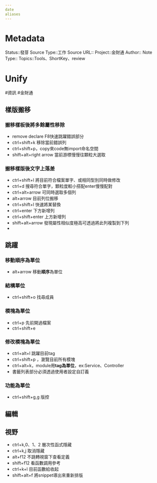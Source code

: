 ```yaml
---
date
aliases
---
```

# Metadata
Status::發芽
Source Type::工作
Source URL::
Project::金財通
Author::
Note Type::
Topics::Tools、ShortKey、review

# Unify


#資訊  #金財通 

## 樣版搬移
### 搬移樣板後將多餘屬性移除
- remove declare F8快速跳躍錯誤部分
- ctrl+shift+k 移除當前錯誤列
- ctrl+shift+p，copy來code無import命名空間
- shift+alt+right arrow 當前游標慢慢往顆粒大選取
### 搬移樣版後文字上落差
- ctrl+shift+l 將目前符合檔案單字、或相同型別同時做修改
- ctrl+d 搜尋符合單字，顆粒度較小搭配enter慢慢配對
- ctrl+alt+arrow 可同時選取多個列
- alt+arrow 目前列位搬移
- ctrl+shift+l 快速將某替換
- ctrl+enter 下方新增列
- ctrl+shift+enter 上方新增列
- shift+alt+arrow 發現屬性相似度極高可透過將此列複製到下列
- 
## 跳躍
### 移動順序為單位
- alt+arrow 移動**順序**為單位
### 結構單位
- ctrl+shift+o 找尋成員

### 模塊為單位
- ctrl+p 先前開過檔案
- ctrl+shift+e
### 修改模塊為單位
- ctrl+alt+l 跳躍目前tag
- ctrl+shift+p ，瀏覽目前所有模塊
- ctrl+alt+k，module用**tag為單位**，ex:Service、Controller
- 書籤列表部分必須透過使用者設定自訂義
### 功能為單位
- ctrl+shift+g,g 版控

## 編輯


## 視野
- ctrl+k,0、1、2 層次性函式隱藏
- ctrl+k,j 取消隱藏
- alt+f12 不跳轉視窗下查看定義
- shift+f12 看函數調用參考
- ctrl+k+l 目前函數給收起
- shift+alt+f 將snippet導出來重新排版

